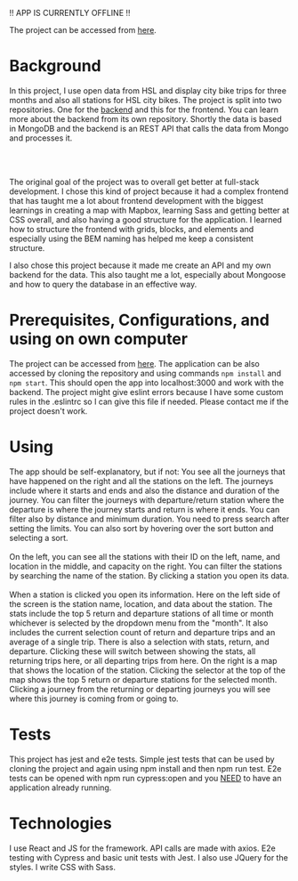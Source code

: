 !! APP IS CURRENTLY OFFLINE !!

The project can be accessed from [here](https://bikes-frontend.vercel.app/).

# Background
In this project, I use open data from HSL and display city bike trips for three months and also all stations for HSL city bikes. The project is split into two repositories. One for the [backend](https://github.com/Iispar/solita-backend) and this for the frontend. You can learn more about the backend from its own repository. Shortly the data is based in MongoDB and the backend is an REST API that calls the data from Mongo and processes it.

<br />
<br />

The original goal of the project was to overall get better at full-stack development. I chose this kind of project because it had a complex frontend that has taught me a lot about frontend development with the biggest learnings in creating a map with Mapbox, learning Sass and getting better at CSS overall, and also having a good structure for the application. I learned how to structure the frontend with grids, blocks, and elements and especially using the BEM naming has helped me keep a consistent structure. 

I also chose this project because it made me create an API and my own backend for the data. This also taught me a lot, especially about Mongoose and how to query the database in an effective way.

# Prerequisites, Configurations, and using on own computer
The project can be accessed from [here](https://bikes-frontend.vercel.app/).
The application can be also accessed by cloning the repository and using commands ```npm install``` and ```npm start```.
This should open the app into localhost:3000 and work with the backend. The project might give eslint errors because
I have some custom rules in the .eslintrc so I can give this file if needed. Please contact me if the project doesn't work.

# Using
The app should be self-explanatory, but if not:
  You see all the journeys that have happened on the right and all the stations on the left. The journeys include where it starts and ends and also
  the distance and duration of the journey. You can filter the journeys
  with departure/return station where the departure is where the journey starts and return is where it ends. You can filter also
  by distance and minimum duration. You need to press search after setting the limits. You can also sort by hovering over the sort button and selecting a     sort. 
  <br />
  <br />
  On the left, you can see all the stations with their ID on the left, name, and location in the middle, and capacity on the right. You can filter the
  stations by searching the name of the station. By clicking a station you open its data.
  <br />
  <br />
  When a station is clicked you open its information. Here on the left side of the screen is the station name, location, and data about the station. The stats include the top 5 return and departure stations of all time or month whichever is selected by the dropdown menu from the "month". It also includes the current selection count of return and departure trips and an average of a single trip. There is also a selection with stats, return, and departure. Clicking these will switch between showing the stats, all returning trips here, or all departing trips from here. On the right is a map that shows the location of the station. Clicking the selector at the top of the map shows the top 5 return or departure stations for the selected month. Clicking a journey from the returning or departing journeys you will see where this journey is coming from or going to.
# Tests
This project has jest and e2e tests. Simple jest tests that can be used by cloning the project and again using npm install
and then npm run test. E2e tests can be opened with npm run cypress:open and you <ins>NEED</ins> to have an application already running.
# Technologies 
I use React and JS for the framework. API calls are made with axios. E2e testing with Cypress and basic unit tests with Jest.
I also use JQuery for the styles. I write CSS with Sass.
